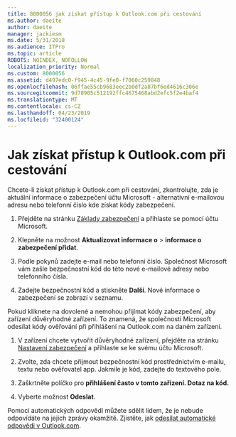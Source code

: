 ```yaml
---
title: 8000056 jak získat přístup k Outlook.com při cestování
ms.author: daeite
author: daeite
manager: jackiesm
ms.date: 5/31/2018
ms.audience: ITPro
ms.topic: article
ROBOTS: NOINDEX, NOFOLLOW
localization_priority: Normal
ms.custom: 8000056
ms.assetid: d497edc0-f945-4c45-9fe0-f7060c259848
ms.openlocfilehash: 06ffae55cb9683eec2b0df2a87bf6ed4616c306e
ms.sourcegitcommit: 9d78905c512192ffc4675468abd2efc5f2e4baf4
ms.translationtype: MT
ms.contentlocale: cs-CZ
ms.lasthandoff: 04/23/2019
ms.locfileid: "32400124"
---
```

# <a name="how-to-access-outlookcom-while-traveling"></a>Jak získat přístup k Outlook.com při cestování

Chcete-li získat přístup k Outlook.com při cestování, zkontrolujte, zda je aktuální informace o zabezpečení účtu Microsoft - alternativní e-mailovou adresu nebo telefonní číslo kde získat kódy zabezpečení.
  
1. Přejděte na stránku [Základy zabezpečení](https://go.microsoft.com/fwlink/p/?linkid=842325) a přihlaste se pomocí účtu Microsoft. 
    
2. Klepněte na možnost **Aktualizovat informace o** \> **informace o zabezpečení přidat**. 
    
3. Podle pokynů zadejte e-mail nebo telefonní číslo. Společnost Microsoft vám zašle bezpečnostní kód do této nové e-mailové adresy nebo telefonního čísla.
    
4. Zadejte bezpečnostní kód a stiskněte **Další**. Nové informace o zabezpečení se zobrazí v seznamu. 
    
Pokud kliknete na dovolené a nemohou přijímat kódy zabezpečení, aby zařízení důvěryhodné zařízení. To znamená, že společnosti Microsoft odesílat kódy ověřování při přihlášení na Outlook.com na daném zařízení.
  
1. V zařízení chcete vytvořit důvěryhodné zařízení, přejděte na stránku [Nastavení zabezpečení](https://go.microsoft.com/fwlink/p/?linkid=2002000&amp;clcid=0x409) a přihlaste se ke svému účtu Microsoft. 
    
2. Zvolte, zda chcete přijmout bezpečnostní kód prostřednictvím e-mailu, textu nebo ověřovatel app. Jakmile je kód, zadejte do textového pole.
    
3. Zaškrtněte políčko pro **přihlášení často v tomto zařízení. Dotaz na kód.**
    
4. Vyberte možnost **Odeslat**. 
    
Pomocí automatických odpovědí můžete sdělit lidem, že je nebude odpovídáte na jejich zprávy okamžitě. Zjistěte, jak [odesílat automatické odpovědi v Outlook.com](https://go.microsoft.com/fwlink/p/?linkid=2002100&amp;clcid=0x409).
  

